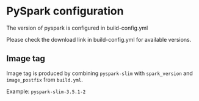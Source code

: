 # PySpark configuration

The version of pyspark is configured in build-config.yml

Please check the download link in build-config.yml for available versions.

## Image tag

Image tag is produced by combining `pyspark-slim` with `spark_version` and `image_postfix` from `build.yml`.

Example: `pyspark-slim-3.5.1-2`
